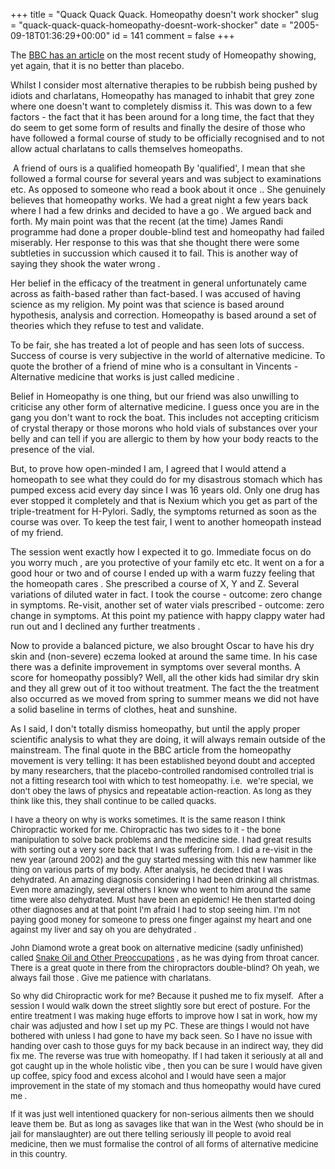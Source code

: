 +++
title = "Quack Quack Quack. Homeopathy doesn't work shocker"
slug = "quack-quack-quack-homeopathy-doesnt-work-shocker"
date = "2005-09-18T01:36:29+00:00"
id = 141
comment = false
+++

The [BBC has an article](http://news.bbc.co.uk/2/hi/health/4183916.stm) on the most recent study of Homeopathy showing, yet again, that it is no better than placebo. 

Whilst I consider most alternative therapies to be rubbish being pushed by idiots and charlatans, Homeopathy has managed to inhabit that grey zone where one doesn't want to completely dismiss it.   This was down to a few factors - the fact that it has been around for a long time, the fact that they do seem to get some form of results and finally the desire of those who have followed a formal course of study to be officially recognised and to not allow actual charlatans to calls themselves homeopaths.

&nbsp;A friend of ours is a qualified homeopath By 'qualified', I mean that she followed a formal course for several years and was subject to examinations etc. As opposed to someone who  read a book about it once .. She genuinely believes that homeopathy works. We had a great night a few years back where I had a few drinks and decided to  have a go . We argued back and forth. My main point was that the recent (at the time) James Randi programme had done a proper double-blind test and homeopathy had failed miserably. Her response to this was that she thought there were some  subtleties in succussion  which caused it to fail. This is another way of saying  they shook the water wrong . 

Her belief in the efficacy of the treatment in general unfortunately came across as faith-based rather than fact-based. I was accused of having science as my religion. My point was that science is based around hypothesis, analysis and correction. Homeopathy is based around a set of theories which they refuse to test and validate. 

To be fair, she has treated a lot of people and has seen lots of success. Success of course is very subjective in the world of alternative medicine. To quote the brother of a friend of mine who is a consultant in Vincents -  Alternative medicine that works is just called medicine .

Belief in Homeopathy is one thing, but our friend was also unwilling to criticise any other form of alternative medicine. I guess once you are in the gang you don't want to rock the boat. This includes not accepting criticism of crystal therapy or those morons who hold vials of substances over your belly and can tell if you are allergic to them by how your body reacts to the presence of the vial.

But, to prove how  open-minded  I am, I agreed that I would attend a homeopath to see what they could do for my disastrous stomach which has pumped excess acid every day since I was 16 years old. Only one drug has ever stopped it completely and that is Nexium which you get as part of the triple-treatment for H-Pylori. Sadly, the symptoms returned as soon  as the course was over.  To keep the test fair, I went to another homeopath instead of my friend.

The session went exactly how I expected it to go. Immediate focus on  do you worry much ,  are you protective of your family  etc etc. It went on a for a good hour or two and of course I ended up with a warm fuzzy feeling that the homeopath  cares . She prescribed a course of X, Y and Z. Several variations of diluted water in fact. I took the course - outcome: zero change in symptoms. Re-visit, another set of water vials prescribed - outcome: zero change in symptoms. At this point my patience with happy clappy water had run out and I declined any further  treatments .

Now to provide a balanced picture, we also brought Oscar to have his dry skin and (non-severe) eczema looked at around the same time. In his case there was a definite improvement in symptoms over several months. A score for homeopathy possibly? Well, all the other kids had similar dry skin and they all grew out of it too without treatment. The fact the the treatment also occurred as we moved from spring to summer means we did not have a solid baseline in terms of clothes, heat and sunshine.

As I said, I don't totally dismiss homeopathy, but until the apply proper scientific analysis to what they are doing, it will always remain outside of the mainstream. The final quote in the BBC article from the homeopathy movement is very telling:  <font size="2">It has been established beyond doubt and accepted by many researchers, that the placebo-controlled randomised controlled trial is not a fitting research tool with which to test homeopathy.  i.e.&nbsp; we're special, we don't obey the laws of physics and repeatable action-reaction. As long as they think like this, they shall continue to be called quacks.

I have a theory on why is works sometimes. It is the same reason I think Chiropractic worked for me. Chiropractic has two sides to it - the bone manipulation to solve back problems and the  medicine  side. I had great results with sorting out a very sore back that I was suffering from. I did a re-visit in the new year (around 2002) and the guy started messing with this new hammer like thing on various parts of my body. After analysis, he decided that I was dehydrated. An amazing diagnosis considering I had been drinking all christmas. Even more amazingly, several others I know who went to him around the same time were also dehydrated. Must have been an epidemic! He then started doing other diagnoses and at that point I'm afraid I had to stop seeing him. I'm not paying good money for someone to press one finger against my heart and one against my liver and say  oh you are dehydrated .

John Diamond wrote a great book on alternative medicine (sadly unfinished) called  [Snake Oil and Other Preoccupations](http://www.amazon.co.uk/exec/obidos/ASIN/0099428334/qid=1127032875/sr=8-2/ref=pd_bbs_2/026-9605837-5154061) , as he was dying from throat cancer. There is a great quote in there from the chiropractors  double-blind? Oh yeah, we always fail those . Give me patience with charlatans.

So why did Chiropractic work for me? Because it pushed me to fix myself.&nbsp; After a session I would walk down the street slightly sore but erect of posture. For the entire treatment I was making huge efforts to improve how I sat in work, how my chair was adjusted and how I set up my PC. These are things I would not have bothered with unless I had gone to have my back seen. So I have no issue with handing over cash to those guys for my back because in an indirect way, they did fix me. The reverse was true with homeopathy. If I had taken it seriously at all and got caught up in the whole  holistic vibe , then you can be sure I would have given up coffee, spicy food and excess alcohol and I would have seen a major improvement in the state of my stomach and thus homeopathy would have  cured me . 

If it was just well intentioned quackery for non-serious ailments then we should leave them be. But as long as savages like that wan in the West (who should be in jail for manslaughter) are out there telling seriously ill people to avoid real medicine, then we must formalise the control of all forms of alternative medicine in this country.

<!-- E BO -->                          </font>

